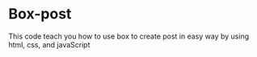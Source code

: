 # Box-post
This code teach you how to use box to create post in easy way by using html, css, and javaScript
